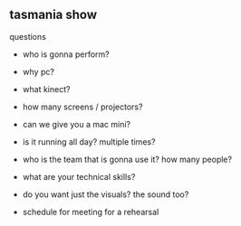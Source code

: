 ## tasmania show

questions

* who is gonna perform?

* why pc?

* what kinect?

* how many screens / projectors?

* can we give you a mac mini?

* is it running all day? multiple times?

* who is the team that is gonna use it? how many people?

* what are your technical skills?

* do you want just the visuals? the sound too?

* schedule for meeting for a rehearsal
